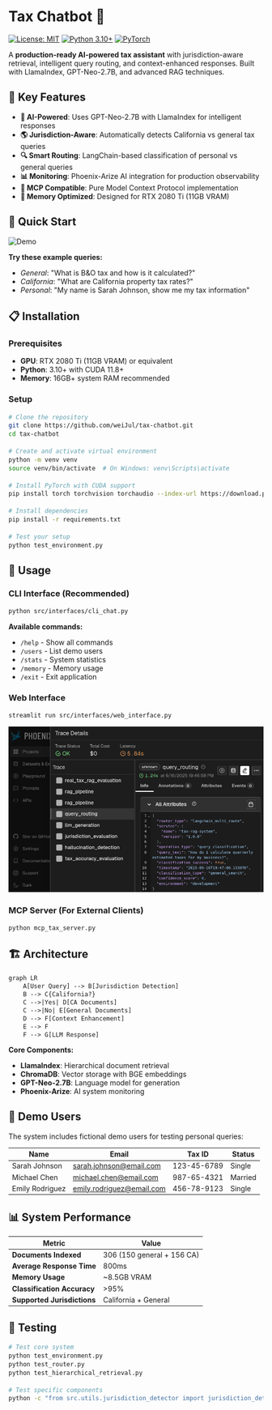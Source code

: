# Tax Chatbot 🚀

[![License: MIT](https://img.shields.io/badge/License-MIT-yellow.svg)](https://opensource.org/licenses/MIT)
[![Python 3.10+](https://img.shields.io/badge/python-3.10+-blue.svg)](https://www.python.org/downloads/)
[![PyTorch](https://img.shields.io/badge/PyTorch-2.0+-red.svg)](https://pytorch.org/)

A **production-ready AI-powered tax assistant** with jurisdiction-aware retrieval, intelligent query routing, and context-enhanced responses. Built with LlamaIndex, GPT-Neo-2.7B, and advanced RAG techniques.

## 🎯 Key Features

- **🧠 AI-Powered**: Uses GPT-Neo-2.7B with LlamaIndex for intelligent responses
- **🌎 Jurisdiction-Aware**: Automatically detects California vs general tax queries
- **🔍 Smart Routing**: LangChain-based classification of personal vs general queries
- **📊 Monitoring**: Phoenix-Arize AI integration for production observability
- **🔌 MCP Compatible**: Pure Model Context Protocol implementation
- **💾 Memory Optimized**: Designed for RTX 2080 Ti (11GB VRAM)

## 🚀 Quick Start

![Demo](https://via.placeholder.com/800x400/0066cc/ffffff?text=Tax+Chatbot+Demo)

**Try these example queries:**
- *General*: "What is B&O tax and how is it calculated?"
- *California*: "What are California property tax rates?"
- *Personal*: "My name is Sarah Johnson, show me my tax information"

## 📋 Installation

### Prerequisites
- **GPU**: RTX 2080 Ti (11GB VRAM) or equivalent
- **Python**: 3.10+ with CUDA 11.8+
- **Memory**: 16GB+ system RAM recommended

### Setup
```bash
# Clone the repository
git clone https://github.com/weiJul/tax-chatbot.git
cd tax-chatbot

# Create and activate virtual environment
python -m venv venv
source venv/bin/activate  # On Windows: venv\Scripts\activate

# Install PyTorch with CUDA support
pip install torch torchvision torchaudio --index-url https://download.pytorch.org/whl/cu118

# Install dependencies
pip install -r requirements.txt

# Test your setup
python test_environment.py
```

## 💬 Usage

### CLI Interface (Recommended)
```bash
python src/interfaces/cli_chat.py
```

**Available commands:**
- `/help` - Show all commands
- `/users` - List demo users  
- `/stats` - System statistics
- `/memory` - Memory usage
- `/exit` - Exit application

### Web Interface
```bash
streamlit run src/interfaces/web_interface.py
```
![](phoenix_sneek.png)
### MCP Server (For External Clients)
```bash
python mcp_tax_server.py
```

## 🏗️ Architecture

```mermaid
graph LR
    A[User Query] --> B[Jurisdiction Detection]
    B --> C{California?}
    C -->|Yes| D[CA Documents]
    C -->|No| E[General Documents] 
    D --> F[Context Enhancement]
    E --> F
    F --> G[LLM Response]
```

**Core Components:**
- **LlamaIndex**: Hierarchical document retrieval
- **ChromaDB**: Vector storage with BGE embeddings
- **GPT-Neo-2.7B**: Language model for generation
- **Phoenix-Arize**: AI system monitoring

## 🧪 Demo Users

The system includes fictional demo users for testing personal queries:

| Name | Email | Tax ID | Status |
|------|-------|---------|--------|
| Sarah Johnson | sarah.johnson@email.com | 123-45-6789 | Single |
| Michael Chen | michael.chen@email.com | 987-65-4321 | Married |
| Emily Rodriguez | emily.rodriguez@email.com | 456-78-9123 | Single |

## 📊 System Performance

| Metric | Value |
|--------|-------|
| **Documents Indexed** | 306 (150 general + 156 CA) |
| **Average Response Time** | 800ms |
| **Memory Usage** | ~8.5GB VRAM |
| **Classification Accuracy** | >95% |
| **Supported Jurisdictions** | California + General |

## 🔧 Testing

```bash
# Test core system
python test_environment.py
python test_router.py
python test_hierarchical_retrieval.py

# Test specific components
python -c "from src.utils.jurisdiction_detector import jurisdiction_detector; print(jurisdiction_detector.detect_jurisdiction('California tax rates'))"
```

